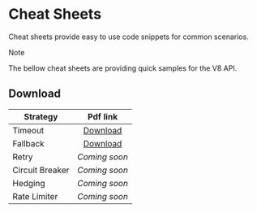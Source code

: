 # Cheat Sheets

Cheat sheets provide easy to use code snippets for common scenarios.

> [!NOTE]
> The bellow cheat sheets are providing quick samples for the V8 API.

## Download

| Strategy | Pdf link |
| ------------- | :-------------: |
| Timeout | [Download](../media/Timeout%20cheat%20sheet.pdf) |
| Fallback | [Download](../media/Fallback%20cheat%20sheet.pdf) |
| Retry | *Coming soon* |
| Circuit Breaker | *Coming soon* |
| Hedging | *Coming soon* |
| Rate Limiter | *Coming soon* |
